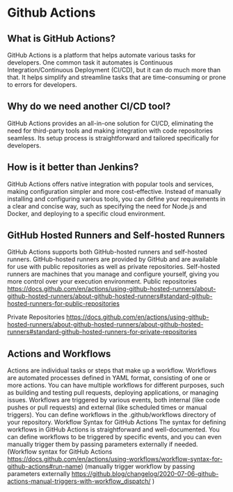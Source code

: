 # Github Actions

## What is GitHub Actions?

GitHub Actions is a platform that helps automate various tasks for developers. One common task it automates is Continuous Integration/Continuous Deployment (CI/CD), but it can do much more than that. It helps simplify and streamline tasks that are time-consuming or prone to errors for developers.

## Why do we need another CI/CD tool?

GitHub Actions provides an all-in-one solution for CI/CD, eliminating the need for third-party tools and making integration with code repositories seamless. Its setup process is straightforward and tailored specifically for developers.

## How is it better than Jenkins?

GitHub Actions offers native integration with popular tools and services, making configuration simpler and more cost-effective. Instead of manually installing and configuring various tools, you can define your requirements in a clear and concise way, such as specifying the need for Node.js and Docker, and deploying to a specific cloud environment.

## GitHub Hosted Runners and Self-hosted Runners

GitHub Actions supports both GitHub-hosted runners and self-hosted runners. GitHub-hosted runners are provided by GitHub and are available for use with public repositories as well as private repositories. Self-hosted runners are machines that you manage and configure yourself, giving you more control over your execution environment.
Public repositories https://docs.github.com/en/actions/using-github-hosted-runners/about-github-hosted-runners/about-github-hosted-runners#standard-github-hosted-runners-for-public-repositories

Private Repositories https://docs.github.com/en/actions/using-github-hosted-runners/about-github-hosted-runners/about-github-hosted-runners#standard-github-hosted-runners-for-private-repositories 

## Actions and Workflows

Actions are individual tasks or steps that make up a workflow. Workflows are automated processes defined in YAML format, consisting of one or more actions. You can have multiple workflows for different purposes, such as building and testing pull requests, deploying applications, or managing issues. Workflows are triggered by various events, both internal (like code pushes or pull requests) and external (like scheduled times or manual triggers). You can define workflows in the .github/workflows directory of your repository.
Workflow Syntax for GitHub Actions
The syntax for defining workflows in GitHub Actions is straightforward and well-documented. You can define workflows to be triggered by specific events, and you can even manually trigger them by passing parameters externally if needed. (Workflow syntax for GitHub Actions https://docs.github.com/en/actions/using-workflows/workflow-syntax-for-github-actions#run-name)
(manually trigger workflow by passing parameters externally https://github.blog/changelog/2020-07-06-github-actions-manual-triggers-with-workflow_dispatch/ )
